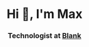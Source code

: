 <h1 align="center">Hi 👋, I'm Max</h1>
<h3 align="center">Technologist at <a href="https://github.com/blankoslo" target="_blank">Blank</a></h3>
